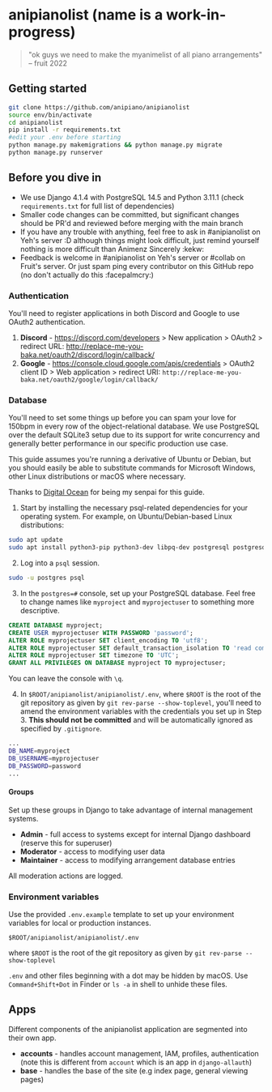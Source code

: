 # anipianolist (name is a work-in-progress)
> "ok guys we need to make the myanimelist of all piano arrangements" – fruit 2022

## Getting started 
```bash
git clone https://github.com/anipiano/anipianolist
source env/bin/activate
cd anipianolist
pip install -r requirements.txt
#edit your .env before starting
python manage.py makemigrations && python manage.py migrate
python manage.py runserver
```

## Before you dive in
- We use Django 4.1.4 with PostgreSQL 14.5 and Python 3.11.1 (check `requirements.txt` for full list of dependencies)
- Smaller code changes can be committed, but significant changes should be PR'd and reviewed before merging with the main branch
- If you have any trouble with anything, feel free to ask in #anipianolist on Yeh's server :D although things might look difficult, just remind yourself nothing is more difficult than Animenz Sincerely :kekw:
- Feedback is welcome in #anipianolist on Yeh's server or #collab on Fruit's server. Or just spam ping every contributor on this GitHub repo (no don't actually do this :facepalmcry:)

### Authentication

You'll need to register applications in both Discord and Google to use OAuth2 authentication.

1. **Discord** - https://discord.com/developers > New application > OAuth2 > redirect URL: http://replace-me-you-baka.net/oauth2/discord/login/callback/
2. **Google** - https://console.cloud.google.com/apis/credentials > OAuth2 client ID > Web application > redirect URI: `http://replace-me-you-baka.net/oauth2/google/login/callback/`

### Database
You'll need to set some things up before you can spam your love for 150bpm in every row of the object-relational database. We use PostgreSQL over the default SQLite3 setup due to its support for write concurrency and generally better performance in our specific production use case.

This guide assumes you're running a derivative of Ubuntu or Debian, but you should easily be able to substitute commands for Microsoft Windows, other Linux distributions or macOS where necessary. 

Thanks to [Digital Ocean](https://www.digitalocean.com/community/tutorials/how-to-use-postgresql-with-your-django-application-on-ubuntu-20-04) for being my senpai for this guide.

1. Start by installing the necessary psql-related dependencies for your operating system. For example, on Ubuntu/Debian-based Linux distributions:

```bash
sudo apt update
sudo apt install python3-pip python3-dev libpq-dev postgresql postgresql-contrib
```

2. Log into a `psql` session.

```bash
sudo -u postgres psql
```

3. In the `postgres=#` console, set up your PostgreSQL database. Feel free to change names like `myproject` and `myprojectuser` to something more descriptive.

```sql
CREATE DATABASE myproject;
CREATE USER myprojectuser WITH PASSWORD 'password';
ALTER ROLE myprojectuser SET client_encoding TO 'utf8';
ALTER ROLE myprojectuser SET default_transaction_isolation TO 'read committed';
ALTER ROLE myprojectuser SET timezone TO 'UTC';
GRANT ALL PRIVILEGES ON DATABASE myproject TO myprojectuser;
```

You can leave the console with `\q`.

4. In `$ROOT/anipianolist/anipianolist/.env`, where `$ROOT` is the root of the git repository as given by `git rev-parse --show-toplevel`, you'll need to amend the environment variables with the credentials you set up in Step 3. **This should not be committed** and will be automatically ignored as specified by `.gitignore`.

```bash
...
DB_NAME=myproject
DB_USERNAME=myprojectuser
DB_PASSWORD=password
...
``` 

#### Groups

Set up these groups in Django to take advantage of internal management systems.

- **Admin** - full access to systems except for internal Django dashboard (reserve this for superuser)
- **Moderator** - access to modifying user data
- **Maintainer** - access to modifying arrangement database entries

All moderation actions are logged.

### Environment variables
Use the provided `.env.example` template to set up your environment variables for local or production instances.
```
$ROOT/anipianolist/anipianolist/.env
``` 
where `$ROOT` is the root of the git repository as given by `git rev-parse --show-toplevel`

`.env` and other files beginning with a dot may be hidden by macOS. Use `Command+Shift+Dot` in Finder or `ls -a` in shell to unhide these files.

## Apps
Different components of the anipianolist application are segmented into their own app.

- **accounts** - handles account management, IAM, profiles, authentication (note this is different from `account` which is an app in `django-allauth`)
- **base** - handles the base of the site (e.g index page, general viewing pages)
